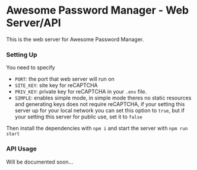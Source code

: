 # Awesome Password Manager - Web Server/API
This is the web server for Awesome Password Manager.

### Setting Up
You need to specify 
- `PORT`: the port that web server will run on
- `SITE_KEY`: site key for reCAPTCHA
- `PRIV_KEY`: private key for reCAPTCHA
in your `.env` file.
- `SIMPLE`: enables simple mode, in simple
mode theres no static resources and generating
keys does not require reCAPTCHA, if your setting
this server up for your local network you can
set this option to `true`, but if your setting this server
for public use, set it to `false`

Then install the dependencies with `npm i`
and start the server with `npm run start`

### API Usage
Will be documented soon...
